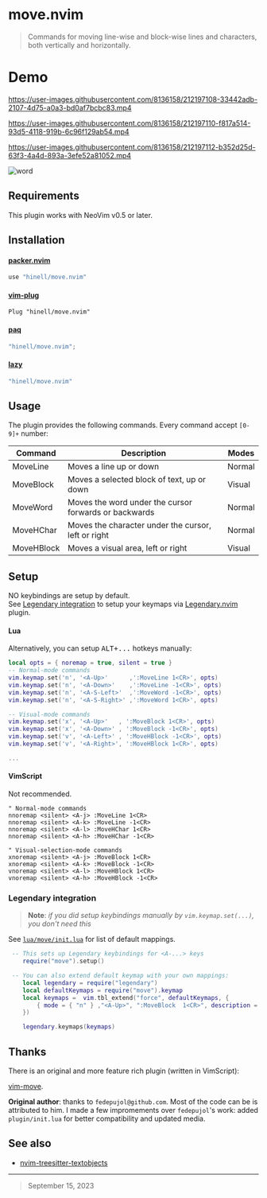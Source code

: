 # move.nvim

> Commands for moving line-wise and block-wise lines and characters, both vertically and horizontally.

# Demo
https://user-images.githubusercontent.com/8136158/212197108-33442adb-2107-4d75-a0a3-bd0af7bcbc83.mp4

https://user-images.githubusercontent.com/8136158/212197110-f817a514-93d5-4118-919b-6c96f129ab54.mp4

https://user-images.githubusercontent.com/8136158/212197112-b352d25d-63f3-4a4d-893a-3efe52a81052.mp4

![word](https://user-images.githubusercontent.com/26419570/227013070-6c5e041c-c500-4944-8c83-79d5d54f6394.gif)


## Requirements

This plugin works with NeoVim v0.5 or later.

## Installation
#### [packer.nvim](https://github.com/wbthomason/packer.nvim)
``` lua
use "hinell/move.nvim"
```

#### [vim-plug](https://github.com/junegunn/vim-plug)

``` vim
Plug "hinell/move.nvim"
```

#### [paq](https://github.com/savq/paq-nvim)

``` lua
"hinell/move.nvim";
```
#### [lazy](https://github.com/folke/lazy.nvim)


```lua
"hinell/move.nvim"
```

## Usage

The plugin provides the following commands. Every command accept `[0-9]+` number:

| Command    | Description | Modes |
|------------|-------------|------|
| MoveLine   | Moves a line up or down | Normal |
| MoveBlock  | Moves a selected block of text, up or down | Visual |
| MoveWord   | Moves the word under the cursor forwards or backwards | Normal |
| MoveHChar  | Moves the character under the cursor, left or right | Normal |
| MoveHBlock | Moves a visual area, left or right | Visual |

## Setup

NO keybindings are setup by default. </br>
See [Legendary integration] to setup your keymaps via [Legendary.nvim] plugin.

[Legendary.nvim]: https://github.com/mrjones2014/legendary.nvim

#### Lua

Alternatively, you can setup <kbd>ALT+...</kbd> hotkeys manually:

``` lua
local opts = { noremap = true, silent = true }
-- Normal-mode commands
vim.keymap.set('n', '<A-Up>'      ,':MoveLine 1<CR>', opts)
vim.keymap.set('n', '<A-Down>'    ,':MoveLine -1<CR>', opts)
vim.keymap.set('n', '<A-S-Left>'  ,':MoveWord -1<CR>', opts)
vim.keymap.set('n', '<A-S-Right>' ,':MoveWord 1<CR>', opts)

-- Visual-mode commands
vim.keymap.set('x', '<A-Up>'   , ':MoveBlock 1<CR>', opts)
vim.keymap.set('x', '<A-Down>' , ':MoveBlock -1<CR>', opts)
vim.keymap.set('v', '<A-Left>' , ':MoveHBlock -1<CR>', opts)
vim.keymap.set('v', '<A-Right>', ':MoveHBlock 1<CR>', opts)

...

```

#### VimScript

Not recommended.

``` vim-script
" Normal-mode commands
nnoremap <silent> <A-j> :MoveLine 1<CR>
nnoremap <silent> <A-k> :MoveLine -1<CR>
nnoremap <silent> <A-l> :MoveHChar 1<CR>
nnoremap <silent> <A-h> :MoveHChar -1<CR>

" Visual-selection-mode commands
xnoremap <silent> <A-j> :MoveBlock 1<CR>
xnoremap <silent> <A-k> :MoveBlock -1<CR>
vnoremap <silent> <A-l> :MoveHBlock 1<CR>
vnoremap <silent> <A-h> :MoveHBlock -1<CR>
```

### Legendary integration

[Legendary integration]: #legendary-integration

> **Note**: _if you did setup keybindings manually by `vim.keymap.set(...)`, you don't need this_

See [`lua/move/init.lua`](lua/move/init.lua) for list of default mappings.

```lua
 -- This sets up Legendary keybindings for <A-...> keys
    require("move").setup()

 -- You can also extend default keymap with your own mappings:
    local legendary = require("legendary")
    local defaultKeymaps = require("move").keymap
    local keymaps =  vim.tbl_extend("force", defaultKeymaps, {
        { mode = { "n" } ,"<A-Up>", ":MoveBlock  1<CR>", description = "Line: ...", opts = { noremap = true } }
    })

    legendary.keymaps(keymaps)
```

## Thanks

There is an original and more feature rich plugin (written in VimScript):

[vim-move](https://github.com/matze/vim-move).

**Original author**: thanks to `fedepujol@github.com`. Most of the code can be is attributed to him.
I made a few impromements over `fedepujol`'s work: added `plugin/init.lua` for better compatibility and updated media.


## See also 
* [nvim-treesitter-textobjects](https://github.com/nvim-treesitter/nvim-treesitter-textobjects)

----
> September 15, 2023
